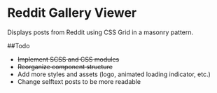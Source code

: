 # Reddit Gallery Viewer
Displays posts from Reddit using CSS Grid in a masonry pattern.

##Todo
* ~~Implement SCSS and CSS modules~~
* ~~Reorganize component structure~~
* Add more styles and assets (logo, animated loading indicator, etc.)
* Change selftext posts to be more readable

